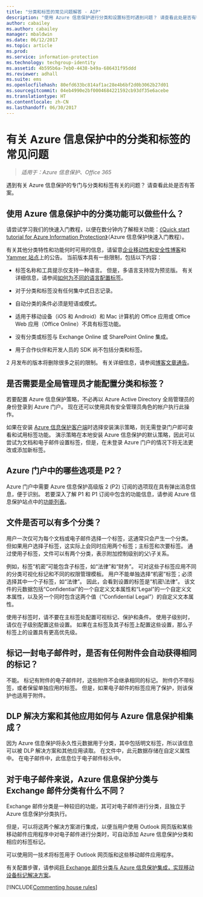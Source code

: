 ```yaml
---
title: "分类和标签的常见问题解答 - AIP"
description: "使用 Azure 信息保护进行分类和设置标签时遇到问题？ 请查看此处是否有答案。"
author: cabailey
ms.author: cabailey
manager: mbaldwin
ms.date: 06/12/2017
ms.topic: article
ms.prod: 
ms.service: information-protection
ms.technology: techgroup-identity
ms.assetid: 4b595b6a-7eb0-4438-b49a-686431f95ddd
ms.reviewer: adhall
ms.suite: ems
ms.openlocfilehash: 80efd633bc814af1ac28e4b6bf2d0b3062b27d01
ms.sourcegitcommit: 04eb4990e2bf0004684221592cb93df35e6acebe
ms.translationtype: HT
ms.contentlocale: zh-CN
ms.lasthandoff: 06/30/2017
---
```

# <a name="frequently-asked-questions-about-classification-and-labeling-in-azure-information-protection"></a>有关 Azure 信息保护中的分类和标签的常见问题

>*适用于：Azure 信息保护、Office 365*

遇到有关 Azure 信息保护的专门与分类和标签有关的问题？  请查看此处是否有答案。 

## <a name="what-can-i-do-with-the-classification-capabilities-in-azure-information-protection"></a>使用 Azure 信息保护中的分类功能可以做些什么？

请尝试学习我们的快速入门教程，以便在数分钟内了解相关功能：[《Quick start tutorial for Azure Information Protection》](infoprotect-quick-start-tutorial.md)（Azure 信息保护快速入门教程）。

有关其他分类特性和功能何时可用的信息，请留意[企业移动性和安全性博客](https://blogs.technet.microsoft.com/enterprisemobility/?product=azure-information-protection)和 [Yammer 站点](https://www.yammer.com/askipteam/#/threads/inGroup?type=in_group&feedId=8652489&view=all)上的公告。 当前版本具有一些限制，包括以下内容：

- 标签名称和工具提示仅支持一种语言。 但是，多语言支持现为预览版。 有关详细信息，请参阅[如何为不同的语言配置标签](../deploy-use/configure-policy-languages.md)。

- 对于分类和标签没有任何集中式日志记录。

- 自动分类的条件必须是短语或模式。

- 适用于移动设备（iOS 和 Android）和 Mac 计算机的 Office 应用或 Office Web 应用（Office Online）不具有标签功能。

- 没有分类或标签与 Exchange Online 或 SharePoint Online 集成。

- 用于合作伙伴和开发人员的 SDK 尚不包括分类和标签。

2 月发布的版本将删除很多之前的限制。 有关详细信息，请参阅[博客文章通告](https://blogs.technet.microsoft.com/enterprisemobility/2017/02/08/azure-information-protection-december-update-moves-to-general-availability/)。

## <a name="do-i-need-to-be-a-global-admin-to-configure-classification-and-labels"></a>是否需要是全局管理员才能配置分类和标签？

若要配置 Azure 信息保护策略，不必再以 Azure Active Directory 全局管理员的身份登录到 Azure 门户。 现在还可以使用具有安全管理员角色的帐户执行此操作。

如果在安装 [Azure 信息保护客户端](https://www.microsoft.com/en-us/download/details.aspx?id=53018)时选择安装演示策略，则无需登录门户即可查看和试用标签功能。 演示策略在本地安装 Azure 信息保护的默认策略，因此可以尝试为文档和电子邮件设置标签，但是，在未登录 Azure 门户的情况下将无法更改或添加新标签。 

## <a name="which-options-in-the-azure-portal-are-p2"></a>Azure 门户中的哪些选项是 P2？

Azure 门户中需要 Azure 信息保护高级版 2 (P2) 订阅的选项现在具有弹出消息信息，便于识别。 若要深入了解 P1 和 P1 订阅中包含的功能信息，请参阅 Azure 信息保护站点中的[功能列表](https://www.microsoft.com/cloud-platform/azure-information-protection-features)。

## <a name="can-a-file-have-more-than-one-classification"></a>文件是否可以有多个分类？

用户一次仅可为每个文档或电子邮件选择一个标签，这通常只会产生一个分类。 但如果用户选择子标签，这实际上会同时应用两个标签；主标签和次要标签。 通过使用子标签，文件可以有两个分类，表示附加控制级别的父\子关系。

例如，标签“机密”可能包含子标签，如“法律”和“财务”。 可对这些子标签应用不同的分类可视化标记和不同的权限管理模板。 用户不能单独选择“机密”标签；必须选择其中一个子标签，如“法律”。 因此，会看到设置的标签是“机密\法律”。 该文件的元数据包括“Confidential”的一个自定义文本属性和“Legal”的一个自定义文本属性，以及另一个同时包含这两个值（“Confidential Legal”）的自定义文本属性。 

使用子标签时，请不要在主标签处配置可视标记、保护和条件。 使用子级别时，请仅在子级别配置这些设置。 如果在主标签及其子标签上配置这些设置，那么子标签上的设置具有更高优先级。

## <a name="when-an-email-is-labeled-do-any-attachments-automatically-get-the-same-labeling"></a>标记一封电子邮件时，是否有任何附件会自动获得相同的标记？

不能。 标记有附件的电子邮件时，这些附件不会继承相同的标记。 附件仍不带标签，或者保留单独应用的标签。 但是，如果电子邮件的标签应用了保护，则该保护也适用于附件。

## <a name="how-can-dlp-solutions-and-other-applications-integrate-with-azure-information-protection"></a>DLP 解决方案和其他应用如何与 Azure 信息保护相集成？

因为 Azure 信息保护将永久性元数据用于分类，其中包括明文标签，所以该信息可以被 DLP 解决方案和其他应用读取。 在文件中，此元数据存储在自定义属性中。 在电子邮件中，此信息位于电子邮件标头中。

## <a name="how-is-azure-information-protection-classification-for-emails-different-from-exchange-message-classification"></a>对于电子邮件来说，Azure 信息保护分类与 Exchange 邮件分类有什么不同？

Exchange 邮件分类是一种较旧的功能，其可对电子邮件进行分类，且独立于 Azure 信息保护分类执行。 

但是，可以将这两个解决方案进行集成，以便当用户使用 Outlook 网页版和某些移动邮件应用程序中对电子邮件进行分类时，可自动添加 Azure 信息保护分类和相应的标签标记。 

可以使用同一技术将标签用于 Outlook 网页版和这些移动邮件应用程序。

有关配置步骤，请参阅[将 Exchange 邮件分类与 Azure 信息保护集成，实现移动设备标记解决方案](../rms-client/client-admin-guide-customizations.md#integration-with-exchange-message-classification-for-a-mobile-device-labeling-solution)。 



[!INCLUDE[Commenting house rules](../includes/houserules.md)]

